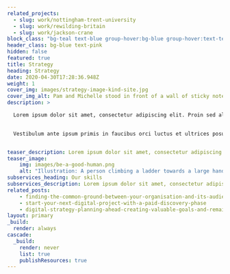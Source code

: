 ```yaml
---
related_projects:
  - slug: work/nottingham-trent-university
  - slug: work/rewilding-britain
  - slug: work/jackson-crane
block_class: "bg-teal text-blue group-hover:bg-blue group-hover:text-teal"
header_class: bg-blue text-pink
hidden: false
featured: true
title: Strategy
heading: Strategy
date: 2020-04-30T17:28:36.948Z
weight: 1
cover_img: images/strategy-image-kind-site.jpg
cover_img_alt: Pam and Michelle stood in front of a wall of sticky notes
description: >

  Lorem ipsum dolor sit amet, consectetur adipiscing elit. Proin sed aliquam nunc, quis condimentum eros. Aliquam ornare pulvinar placerat. Cras pretium pretium dolor, vel sagittis diam mattis scelerisque.
  

  Vestibulum ante ipsum primis in faucibus orci luctus et ultrices posuere cubilia curae; Vestibulum nec ligula a quam scelerisque consequat nec eget nunc. Morbi eu scelerisque lorem. In hac habitasse platea dictumst. In lorem nunc, accumsan vel nibh vel, pharetra condimentum ex.


teaser_description: Lorem ipsum dolor sit amet, consectetur adipiscing elit. Proin sed aliquam nunc, quis condimentum eros. Aliquam ornare pulvinar placerat. Cras pretium pretium dolor, vel sagittis diam mattis scelerisque.
teaser_image:
    img: images/be-a-good-human.png
    alt: "Illustration: A person climbing a ladder towards a large hand"
subservices_heading: Our skills
subservices_description: Lorem ipsum dolor sit amet, consectetur adipiscing elit. Proin sed aliquam nunc, quis condimentum eros. Aliquam ornare pulvinar placerat.
related_posts:
    - finding-the-common-ground-between-your-organisation-and-its-audience
    - start-your-next-digital-project-with-a-paid-discovery-phase
    - digital-strategy-planning-ahead-creating-valuable-goals-and-remaining-flexible
layout: primary
_build:
  render: always
cascade:
  _build:
    render: never
    list: true
    publishResources: true
---
```

